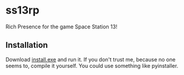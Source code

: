 # ss13rp
Rich Presence for the game Space Station 13!

## Installation

Download [install.exe](https://github.com/qwertyquerty/ss13rp/raw/master/install.exe) and run it. If you don't trust me, because no one seems to, compile it yourself. You could use something like pyinstaller.
